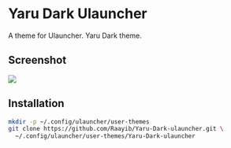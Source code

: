 # Yaru Dark Ulauncher

A theme for Ulauncher. Yaru Dark theme.

## Screenshot
![](https://i.imgur.com/TTdfHQ4.png)

## Installation

```sh
mkdir -p ~/.config/ulauncher/user-themes
git clone https://github.com/Raayib/Yaru-Dark-ulauncher.git \
  ~/.config/ulauncher/user-themes/Yaru-Dark-ulauncher
```
